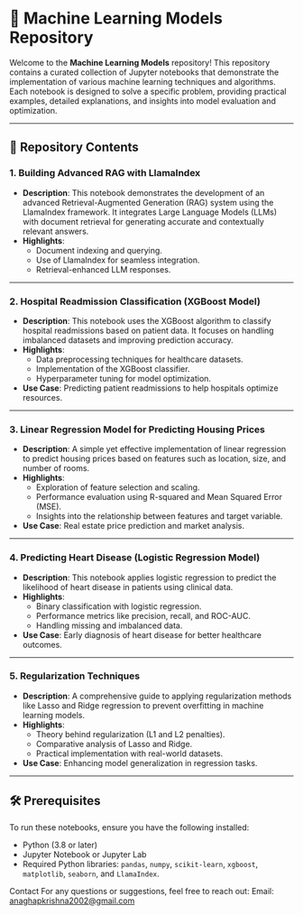 # 🧠 Machine Learning Models Repository

Welcome to the **Machine Learning Models** repository! This repository contains a curated collection of Jupyter notebooks that demonstrate the implementation of various machine learning techniques and algorithms. Each notebook is designed to solve a specific problem, providing practical examples, detailed explanations, and insights into model evaluation and optimization.

---

## 📂 Repository Contents

### 1. **Building Advanced RAG with LlamaIndex**
   - **Description**: This notebook demonstrates the development of an advanced Retrieval-Augmented Generation (RAG) system using the LlamaIndex framework. It integrates Large Language Models (LLMs) with document retrieval for generating accurate and contextually relevant answers.
   - **Highlights**:
     - Document indexing and querying.
     - Use of LlamaIndex for seamless integration.
     - Retrieval-enhanced LLM responses.

---

### 2. **Hospital Readmission Classification (XGBoost Model)**
   - **Description**: This notebook uses the XGBoost algorithm to classify hospital readmissions based on patient data. It focuses on handling imbalanced datasets and improving prediction accuracy.
   - **Highlights**:
     - Data preprocessing techniques for healthcare datasets.
     - Implementation of the XGBoost classifier.
     - Hyperparameter tuning for model optimization.
   - **Use Case**: Predicting patient readmissions to help hospitals optimize resources.

---

### 3. **Linear Regression Model for Predicting Housing Prices**
   - **Description**: A simple yet effective implementation of linear regression to predict housing prices based on features such as location, size, and number of rooms.
   - **Highlights**:
     - Exploration of feature selection and scaling.
     - Performance evaluation using R-squared and Mean Squared Error (MSE).
     - Insights into the relationship between features and target variable.
   - **Use Case**: Real estate price prediction and market analysis.

---

### 4. **Predicting Heart Disease (Logistic Regression Model)**
   - **Description**: This notebook applies logistic regression to predict the likelihood of heart disease in patients using clinical data.
   - **Highlights**:
     - Binary classification with logistic regression.
     - Performance metrics like precision, recall, and ROC-AUC.
     - Handling missing and imbalanced data.
   - **Use Case**: Early diagnosis of heart disease for better healthcare outcomes.

---

### 5. **Regularization Techniques**
   - **Description**: A comprehensive guide to applying regularization methods like Lasso and Ridge regression to prevent overfitting in machine learning models.
   - **Highlights**:
     - Theory behind regularization (L1 and L2 penalties).
     - Comparative analysis of Lasso and Ridge.
     - Practical implementation with real-world datasets.
   - **Use Case**: Enhancing model generalization in regression tasks.

---

## 🛠️ Prerequisites

To run these notebooks, ensure you have the following installed:
- Python (3.8 or later)
- Jupyter Notebook or Jupyter Lab
- Required Python libraries: `pandas`, `numpy`, `scikit-learn`, `xgboost`, `matplotlib`, `seaborn`, and `LlamaIndex`.

Contact
For any questions or suggestions, feel free to reach out:
Email: anaghapkrishna2002@gmail.com

